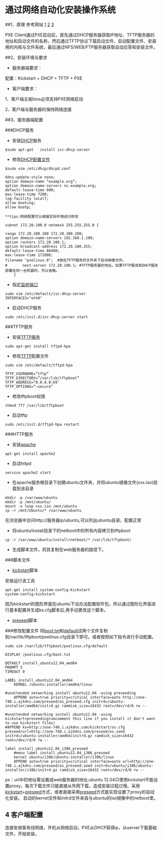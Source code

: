 # 通过网络自动化安装操作系统

##1、原理
参考网站 [1](https://help.ubuntu.com/12.04/installation-guide/powerpc/install-methods.html) [2](https://help.ubuntu.com/12.04/installation-guide/i386/automatic-install.html) [3](https://help.ubuntu.com/12.04/installation-guide/powerpc/ch05s01.html)
   
PXE Client通过PXE启动后，首先通过DHCP服务器获取IP地址、TFTP服务器的地址和启动文件的名称，然后通过TFTP协议下载启动文件、启动配置文件、安装用的内核与文件系统，最后通过NFS/WEB/FTP服务器获取自动应答和安装文件。


##2、安装环境与要求
* 服务器端要求：

配置：Kickstart + DHCP + TFTP + PXE

* 客户端要求：

1、客户端主板bios必须支持PXE网络启动

2、客户端与服务器的保持网络连接

##3、服务器端配置

###DHCP服务
* 安装[DHCP](https://help.ubuntu.com/lts/serverguide/dhcp.html)服务
```
$sudo apt-get	install isc-dhcp-server
```

* 修改[DHCP配置文件](http://manpages.ubuntu.com/manpages/precise/en/man5/dhcpd.conf.5.html)

```
$sudo vim /etc/dhcp/dhcpd.conf

ddns-update-style none;
option domain-name “example.org”;
option domain-name-servers ns.example.org;
default-lease-time 600;
max-lease-time 7200;
log-facility local7;
allow booting;
allow bootp;

**tips:网络配置可以根据实际环境进行修改

subnet 172.20.100.0 netmask 255.255.255.0 {

range 172.20.100.100 172.20.100.200;
option domain-name-servers 192.168.1.100;
option routers 172.20.100.1;
option broadcast-address 172.20.100.255;
default-lease-time 86400;
max-lease-time 172800;
filename "pxelinux.0";  #放在TFTP服务的文件夹下启动映像文件。
#       next-server 172.20.100.1; #TFTP服务器的地址，如果TFTP服务和DHCP服务部署在同一台机器时，可以省略。
	}
```

* 指定[监听端口](https://help.ubuntu.com/community/dhcp3-server)
```
sudo vim /etc/default/isc-dhcp-server
INTERFACES="eth0"
```
* 启动DHCP服务
```
sudo /etc/init.d/isc-dhcp-server start
```

###TFTP服务

* 安装[TFTP服务](http://en.wikipedia.org/wiki/Trivial_File_Transfer_Protocol)
```
sudo apt-get install tftpd-hpa
```
* 修改[TFTP](http://www.mmweg.rwth-aachen.de/~philipp.michalschik/wordpress/running-tftp-server-on-ubuntu-12-04-lts-precise/)配置文件

```
sudo vim /etc/default/tftpd-hpa

TFTP_USERNAME=”tftp”
TFTP_DIRECTORY=”/var/lib/tftpboot”
TFTP_ADDRESS=”0.0.0.0:69″
TFTP_OPTIONS=”–secure”

```

* 修改tftpboot权限
```
chmod 777 /var/lib/tftpboot
```

* 启动tftp
```
sudo /etc/init.d/tftpd-hpa restart
```

###HTTP服务
* 安装[apache](https://library.linode.com/web-servers/apache/installation/ubuntu-12.04-precise-pangolin)
```
apt-get install apache2
```
* 启动httpd
```
service apache2 start
```

* 在apache服务根目录下创建ubuntu文件夹，并将ubuntu镜像文件(xxx.iso)挂载到该目录

```
mkdir -p /var/www/ubuntu
mkdir -p /mnt/ubuntu/
mount -o loop xxx.iso /mnt/ubuntu
cp –r /mnt/Ubuntu/* /var/www/ubuntu

```

在浏览器中访问http://服务器ip/ubuntu,可以列出ubuntu目录，配置正常

* 将ubuntu/install目录下的netboot中的所有内容拷贝到tftpboot
```
cp -r /var/www/ubuntu/install/netboot/* /var/lib/tftpboot/
```

* 生成脚本文件，将其复制在web服务器的路径下。

###脚本文件
* [kickstart](https://help.ubuntu.com/12.04/installation-guide/i386/automatic-install.html)脚本

安装运行该工具

```
apt-get install system-config-kickstart
system-config-kickstart

```

因为kickstart的图形界面在ubuntu下没办法配置软件包，所以通过图形化界面进行基本配置并生成ks.cfg脚本后,再手动更改这个脚本。

* [preseed](https://help.ubuntu.com/12.04/installation-guide/i386/appendix-preseed.html)脚本
        
###修改配置文件
将[boot.txt](../pxe_config/boot.txt)和[default](../pxe_config/default)这两个文件复制到/var/lib/tftpboot/pxelinux.cfg目录下即可。或者按照如下指令进行手动配置。

```
sudo vim /var/lib/tftpboot/pxelinux.cfg/default

DISPLAY /pxelinux.cfg/boot.txt

DEFAULT install_ubuntu12.04_amd64
PROMPT 5
TIMEOUT 0

LABEL install_ubuntu12.04_amd64
	KERNEL /ubuntu-installer/amd64/linux

#unattended networking install ubuntu12.04 -using preseeding 
	APPEND auto=true priority=critical interface=auto http://one-740.i.ajkdns.com/preseed/os_preseed.cfg initrd=/ubuntu-installer/amd64/initrd.gz ramdisk_size=16432 root=/dev/rd/0 rw --

#unattended networking install ubuntu12.04 -using kickstart+preseeding(umcomment this line if you install it don't want to use kickstart files)
#APPEND ks=http://one-740.i.ajkdns.com/kickstart/os.cfg preseed/url=http://one-740.i.ajkdns.com/preseed/os.seed  initrd=/ubuntu-installer/amd64/initrd.gz ramdisk_size=16432 root=/dev/rd/0 rw --

label install_ubuntu12.04_i386_preseed
	#menu label install_ubuntu12.04_i386_preseed
	kernel ubuntu/i386/ubuntu-installer/i386/linux
	APPEND auto=true priority=critical interface=auto url=http://one-740.i.ajkdns.com/preseed/os_preseed.seed initrd=/ubuntu/i386/ubuntu-installer/i386/initrd.gz ramdisk_size=16432 root=/dev/rd/0 rw --

```

ps：url中的地址需设置成web服务器的地址;ubuntu 12.04只使用kickstart不能设置proxy，每次下载文件只能直接从外网下载，造成安装过程过慢。采用[kickstart](../kickstart/os_64_kickstart.cfg)+[preseed](../preseed/os_64_kickstart_preseed.seed)方式，或者直接采用[preseed](../preseed/os_64_preseed.seed)方式能实现设置了proxy的自动化安装。
启动的kernel文件和initrd文件来自与ubuntu的iso镜像中的netboot里。

## 4 客户端配置

连接安居客有线网络，开机从网络启动，PXE从DHCP获得ip，从server下载基础文件，开始安装。

